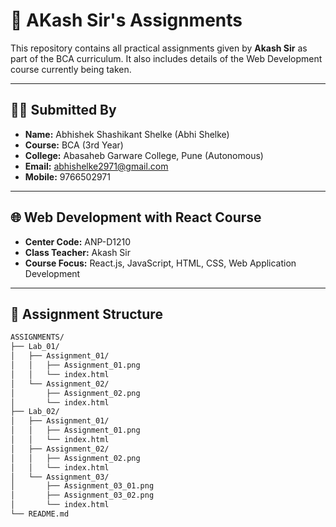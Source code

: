 # 📘 AKash Sir's Assignments

This repository contains all practical assignments given by **Akash Sir** as part of the BCA curriculum. It also includes details of the Web Development course currently being taken.

---

## 👨‍💻 Submitted By

- **Name:** Abhishek Shashikant Shelke (Abhi Shelke)
- **Course:** BCA (3rd Year)
- **College:** Abasaheb Garware College, Pune (Autonomous)
- **Email:** abhishelke2971@gmail.com
- **Mobile:** 9766502971

---

## 🌐 Web Development with React Course

- **Center Code:** ANP-D1210  
- **Class Teacher:** Akash Sir  
- **Course Focus:** React.js, JavaScript, HTML, CSS, Web Application Development

---

## 📂 Assignment Structure

```bash
ASSIGNMENTS/
├── Lab_01/
│   ├── Assignment_01/
│   │   ├── Assignment_01.png
│   │   └── index.html
│   └── Assignment_02/
│       ├── Assignment_02.png
│       └── index.html
├── Lab_02/
│   ├── Assignment_01/
│   │   ├── Assignment_01.png
│   │   └── index.html
│   ├── Assignment_02/
│   │   ├── Assignment_02.png
│   │   └── index.html
│   └── Assignment_03/
│       ├── Assignment_03_01.png
│       ├── Assignment_03_02.png
│       └── index.html
└── README.md
